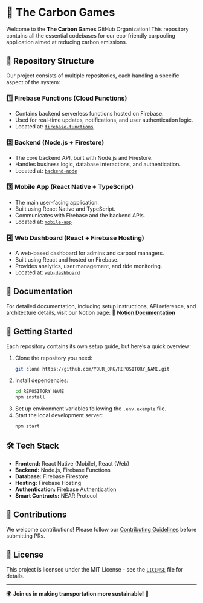 # 🚗 The Carbon Games

Welcome to the **The Carbon Games** GitHub Organization! This repository contains all the essential codebases for our eco-friendly carpooling application aimed at reducing carbon emissions.

## 📂 Repository Structure
Our project consists of multiple repositories, each handling a specific aspect of the system:

### 1️⃣ **Firebase Functions (Cloud Functions)**
- Contains backend serverless functions hosted on Firebase.
- Used for real-time updates, notifications, and user authentication logic.
- Located at: [`firebase-functions`](https://github.com/YOUR_ORG/firebase-functions)

### 2️⃣ **Backend (Node.js + Firestore)**
- The core backend API, built with Node.js and Firestore.
- Handles business logic, database interactions, and authentication.
- Located at: [`backend-node`](https://github.com/YOUR_ORG/backend-node)

### 3️⃣ **Mobile App (React Native + TypeScript)**
- The main user-facing application.
- Built using React Native and TypeScript.
- Communicates with Firebase and the backend APIs.
- Located at: [`mobile-app`]([https://github.com/YOUR_ORG/mobile-app](https://github.com/thecarbongames/tcg_core))

### 4️⃣ **Web Dashboard (React + Firebase Hosting)**
- A web-based dashboard for admins and carpool managers.
- Built using React and hosted on Firebase.
- Provides analytics, user management, and ride monitoring.
- Located at: [`web-dashboard`](https://github.com/YOUR_ORG/web-dashboard)

## 📖 Documentation
For detailed documentation, including setup instructions, API reference, and architecture details, visit our Notion page:
🔗 **[Notion Documentation](https://www.notion.so/The-Carbon-Group-19e3410ac1d98017a907db57452da09f?pvs=4)**

## 🚀 Getting Started
Each repository contains its own setup guide, but here’s a quick overview:

1. Clone the repository you need:
   ```sh
   git clone https://github.com/YOUR_ORG/REPOSITORY_NAME.git
   ```
2. Install dependencies:
   ```sh
   cd REPOSITORY_NAME
   npm install
   ```
3. Set up environment variables following the `.env.example` file.
4. Start the local development server:
   ```sh
   npm start
   ```

## 🛠 Tech Stack
- **Frontend:** React Native (Mobile), React (Web)
- **Backend:** Node.js, Firebase Functions
- **Database:** Firebase Firestore
- **Hosting:** Firebase Hosting
- **Authentication:** Firebase Authentication
- **Smart Contracts:** NEAR Protocol

## 📢 Contributions
We welcome contributions! Please follow our [Contributing Guidelines](https://github.com/YOUR_ORG/CONTRIBUTING.md) before submitting PRs.

## 📝 License
This project is licensed under the MIT License - see the [`LICENSE`](https://github.com/YOUR_ORG/LICENSE) file for details.

---

🌍 **Join us in making transportation more sustainable!** 🚀


